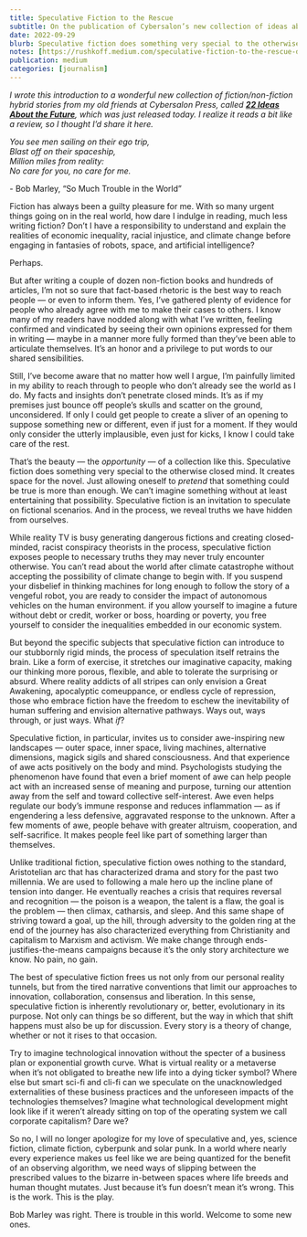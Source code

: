 ```yaml
---
title: Speculative Fiction to the Rescue
subtitle: On the publication of Cybersalon’s new collection of ideas about the future
date: 2022-09-29
blurb: Speculative fiction does something very special to the otherwise closed mind. It creates space for the novel.
notes: [https://rushkoff.medium.com/speculative-fiction-to-the-rescue-d4797824d52](https://rushkoff.medium.com/speculative-fiction-to-the-rescue-d4797824d52 "https://rushkoff.medium.com/speculative-fiction-to-the-rescue-d4797824d52")
publication: medium
categories: [journalism]
---
```


_I wrote this introduction to a wonderful new collection of fiction/non-fiction hybrid stories from my old friends at Cybersalon Press, called_ [**_22 Ideas About the Future_**](https://cybersalon.org/press/)_, which was just released today. I realize it reads a bit like a review, so I thought I’d share it here._

_You see men sailing on their ego trip,  
Blast off on their spaceship,  
Million miles from reality:  
No care for you, no care for me._

\- Bob Marley, “So Much Trouble in the World”

Fiction has always been a guilty pleasure for me. With so many urgent things going on in the real world, how dare I indulge in reading, much less writing fiction? Don’t I have a responsibility to understand and explain the realities of economic inequality, racial injustice, and climate change before engaging in fantasies of robots, space, and artificial intelligence?

Perhaps.

But after writing a couple of dozen non-fiction books and hundreds of articles, I’m not so sure that fact-based rhetoric is the best way to reach people — or even to inform them. Yes, I’ve gathered plenty of evidence for people who already agree with me to make their cases to others. I know many of my readers have nodded along with what I’ve written, feeling confirmed and vindicated by seeing their own opinions expressed for them in writing — maybe in a manner more fully formed than they’ve been able to articulate themselves. It’s an honor and a privilege to put words to our shared sensibilities.

Still, I’ve become aware that no matter how well I argue, I’m painfully limited in my ability to reach through to people who don’t already see the world as I do. My facts and insights don’t penetrate closed minds. It’s as if my premises just bounce off people’s skulls and scatter on the ground, unconsidered. If only I could get people to create a sliver of an opening to suppose something new or different, even if just for a moment. If they would only consider the utterly implausible, even just for kicks, I know I could take care of the rest.

That’s the beauty — the _opportunity_ — of a collection like this. Speculative fiction does something very special to the otherwise closed mind. It creates space for the novel. Just allowing oneself to _pretend_ that something could be true is more than enough. We can’t imagine something without at least entertaining that possibility. Speculative fiction is an invitation to speculate on fictional scenarios. And in the process, we reveal truths we have hidden from ourselves.

While reality TV is busy generating dangerous fictions and creating closed-minded, racist conspiracy theorists in the process, speculative fiction exposes people to necessary truths they may never truly encounter otherwise. You can’t read about the world after climate catastrophe without accepting the possibility of climate change to begin with. If you suspend your disbelief in thinking machines for long enough to follow the story of a vengeful robot, you are ready to consider the impact of autonomous vehicles on the human environment. if you allow yourself to imagine a future without debt or credit, worker or boss, hoarding or poverty, you free yourself to consider the inequalities embedded in our economic system.

But beyond the specific subjects that speculative fiction can introduce to our stubbornly rigid minds, the process of speculation itself retrains the brain. Like a form of exercise, it stretches our imaginative capacity, making our thinking more porous, flexible, and able to tolerate the surprising or absurd. Where reality addicts of all stripes can only envision a Great Awakening, apocalyptic comeuppance, or endless cycle of repression, those who embrace fiction have the freedom to eschew the inevitability of human suffering and envision alternative pathways. Ways out, ways through, or just ways. What _if_?

Speculative fiction, in particular, invites us to consider awe-inspiring new landscapes — outer space, inner space, living machines, alternative dimensions, magick sigils and shared consciousness. And that experience of awe acts positively on the body and mind. Psychologists studying the phenomenon have found that even a brief moment of awe can help people act with an increased sense of meaning and purpose, turning our attention away from the self and toward collective self-interest. Awe even helps regulate our body’s immune response and reduces inflammation — as if engendering a less defensive, aggravated response to the unknown. After a few moments of awe, people behave with greater altruism, cooperation, and self-sacrifice. It makes people feel like part of something larger than themselves.

Unlike traditional fiction, speculative fiction owes nothing to the standard, Aristotelian arc that has characterized drama and story for the past two millennia. We are used to following a male hero up the incline plane of tension into danger. He eventually reaches a crisis that requires reversal and recognition — the poison is a weapon, the talent is a flaw, the goal is the problem — then climax, catharsis, and sleep. And this same shape of striving toward a goal, up the hill, through adversity to the golden ring at the end of the journey has also characterized everything from Christianity and capitalism to Marxism and activism. We make change through ends-justifies-the-means campaigns because it’s the only story architecture we know. No pain, no gain.

The best of speculative fiction frees us not only from our personal reality tunnels, but from the tired narrative conventions that limit our approaches to innovation, collaboration, consensus and liberation. In this sense, speculative fiction is inherently revolutionary or, better, evolutionary in its purpose. Not only can things be so different, but the way in which that shift happens must also be up for discussion. Every story is a theory of change, whether or not it rises to that occasion.

Try to imagine technological innovation without the specter of a business plan or exponential growth curve. What is virtual reality or a metaverse when it’s not obligated to breathe new life into a dying ticker symbol? Where else but smart sci-fi and cli-fi can we speculate on the unacknowledged externalities of these business practices and the unforeseen impacts of the technologies themselves? Imagine what technological development might look like if it weren’t already sitting on top of the operating system we call corporate capitalism? Dare we?

So no, I will no longer apologize for my love of speculative and, yes, science fiction, climate fiction, cyberpunk and solar punk. In a world where nearly every experience makes us feel like we are being quantized for the benefit of an observing algorithm, we need ways of slipping between the prescribed values to the bizarre in-between spaces where life breeds and human thought mutates. Just because it’s fun doesn’t mean it’s wrong. This is the work. This is the play.

Bob Marley was right. There is trouble in this world. Welcome to some new ones.
